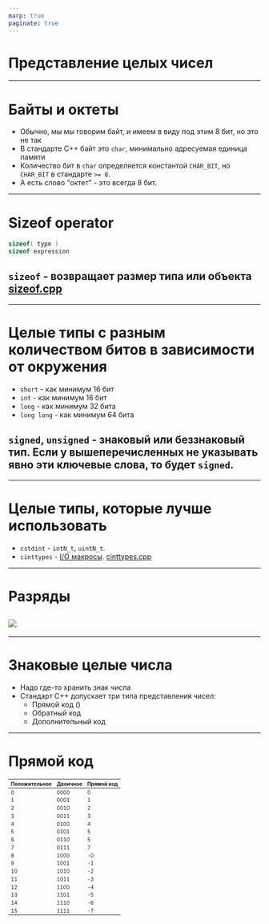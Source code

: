 ```yaml
---
marp: true
paginate: true
---
```

<style>
img[alt~="center"] {
  display: block;
  margin: 0 auto;
}
header h1 {
    margin-top:0;
    margin-left:15px
}
</style>

# Представление целых чисел
---
# Байты и октеты
- Обычно, мы мы говорим байт, и имеем в виду под этим 8 бит, но это не так
- В стандарте С++ байт это `char`, минимально адресуемая единица памяти
- Количество бит в `char` определяется константой `CHAR_BIT`, но `CHAR_BIT` в стандарте `>= 8`.
- А есть слово "октет" - это всегда 8 бит.
---
# Sizeof operator
```cpp
sizeof( type )
sizeof expression
```
`sizeof` - возвращает размер типа или объекта
[sizeof.cpp](code/sizeof.cpp)
---
---
# Целые типы с разным количеством битов в зависимости от окружения
- `short` - как минимум 16 бит
- `int` - как минимум 16 бит
- `long` - как минимум 32 бита
- `long long` - как минимум 64 бита

`signed`, `unsigned` - знаковый или беззнаковый тип. Если у вышеперечисленных не указывать явно эти ключевые слова, то будет `signed`.
---
---
# Целые типы, которые лучше использовать
- `cstdint` - `intN_t`, `uintN_t`.
- `cinttypes` - [I/O макросы](https://en.cppreference.com/w/cpp/header/cinttypes).
[cinttypes.cpp](code/cinttypes.cpp)
---
# Разряды
![](images/digit.png)
---
---
# Знаковые целые числа
- Надо где-то хранить знак числа
- Стандарт С++ допускает три типа представления чисел:
  - Прямой код ()
  - Обратный код
  - Дополнительный код
---
# Прямой код
<style scoped>
table {
    height: 100%;
    width: 100%;
    font-size: 10px;
}
</style>
Положительное | Двоичное | Прямой код
--- | --- | ---
0 | 0000 | 0
1 | 0001 | 1
2 | 0010 | 2
3 | 0011 | 3
4 | 0100 | 4
5 | 0101 | 5
6 | 0110 | 5
7 | 0111 | 7
8 | 1000 | -0
9 | 1001 | -1
10 | 1010 | -2
11 | 1011 | -3
12 | 1100 | -4
13 | 1101 | -5
14 | 1110 | -6
15 | 1111 | -7
---
# Обратный код
<style scoped>
table {
    height: 100%;
    width: 100%;
    font-size: 10px;
}
</style>
Положительное | Двоичное | Прямой код
--- | --- | ---
0 | 0000 | 0
1 | 0001 | 1
2 | 0010 | 2
3 | 0011 | 3
4 | 0100 | 4
5 | 0101 | 5
6 | 0110 | 5
7 | 0111 | 7
8 | 1000 | -7
9 | 1001 | -6
10 | 1010 | -5
11 | 1011 | -4
12 | 1100 | -3
13 | 1101 | -2
14 | 1110 | -1
15 | 1111 | -0
---
# Дополнительный код
<style scoped>
table {
    height: 100%;
    width: 100%;
    font-size: 10px;
}
</style>
Положительное | Двоичное | Прямой код
--- | --- | ---
0 | 0000 | 0
1 | 0001 | 1
2 | 0010 | 2
3 | 0011 | 3
4 | 0100 | 4
5 | 0101 | 5
6 | 0110 | 5
7 | 0111 | 7
8 | 1000 | -8
9 | 1001 | -7
10 | 1010 | -6
11 | 1011 | -5
12 | 1100 | -4
13 | 1101 | -3
14 | 1110 | -2
15 | 1111 | -1
---
# Дополнительный код
- $-x =$ ~$x + 1$
- $\left[-2^{n - 1}, 2^{n - 1}\right)$ - диапазон, где $n$ - количество байт в типе
- $-0_{10} = 0_{10}$, докажем для 4 битного типа
  $-0_{10} = ~0_{10} + 1 = 1111_{2} + 1_{2} = 0000_{2} = 0$
- Операции сложения и вычитания n-битных беззнаковых чисел дают правильный результат для знаковый чисел.
---
# Дополнительный код
- Переполнение знакового числа это undefined behavior
- `-fwrapv` – выполнять знаковые операции по
модулю 2^N, но компилятор не делает
никаких оптимизационных предположений
- `-fsanitize=undefined` – проверка на undefined
behavior при работе программы
---
# Char
- `char` - может быть либо знаковым, либо беззнаковым (implementation defined behavior)
- Можно переключаться между режимами, через `-fsigned-char`, `-funsigned-char`. (точно работает в `clang++`, `g++`)

[char.cpp](code/char.cpp)
---
---
# Максимальные и минимальные значения типов
- [C++ style](https://en.cppreference.com/w/cpp/types/numeric_limits)
- `#include <limits>`
- `std::numeric_limits<type>`
- [C style](https://en.cppreference.com/w/cpp/types/climits)
- `#include <climits>`
- `CHAR_BIT, MB_LEN_MAX, CHAR_MIN, CHAR_MAX, SCHAR_MIN, SHRT_MIN, INT_MIN, LONG_MIN, LLONG_MIN, SCHAR_MAX, SHRT_MAX, INT_MAX, LONG_MAX, LLONG_MAX, UCHAR_MAX, USHRT_MAX, UINT_MAX, ULONG_MAX, ULLONG_MAX, PTRDIFF_MIN, PTRDIFF_MAX, SIZE_MAX, SIG_ATOMIC_MIN, SIG_ATOMIC_MAX, WCHAR_MIN, WCHAR_MAX, WINT_MIN, WINT_MAX`
---
---
# Представление вещественных чисел
